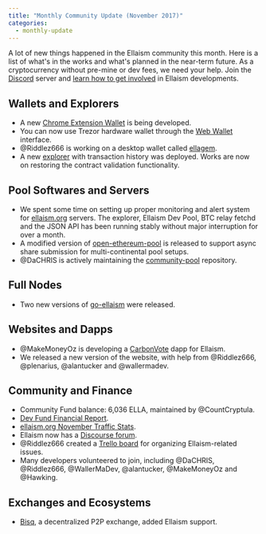 ```yaml
---
title: "Monthly Community Update (November 2017)"
categories:
  - monthly-update
---
```


A lot of new things happened in the Ellaism community this month. Here is a list of what's in the works and what's planned in the near-term future. As a cryptocurrency without pre-mine or dev fees, we need your help. Join the [Discord](https://discord.gg/66Pn9jn) server and [learn how to get involved](https://github.com/ellaism/meta) in Ellaism developments.

## Wallets and Explorers

* A new [Chrome Extension Wallet](https://chrome.google.com/webstore/detail/myellawallet/bgfofdgebpphdhddggaggeafenegbjef) is being developed.
* You can now use Trezor hardware wallet through the [Web Wallet](https://ellaism.github.io/ellawallet) interface.
* @Riddlez666 is working on a desktop wallet called [ellagem](https://github.com/ellaism-io/ellagem).
* A new [explorer](https://explorer.ellaism.org) with transaction history was deployed. Works are now on restoring the contract validation functionality.

## Pool Softwares and Servers

* We spent some time on setting up proper monitoring and alert system for [ellaism.org](https://ellaism.org) servers. The explorer, Ellaism Dev Pool, BTC relay fetchd and the JSON API has been running stably without major interruption for over a month.
* A modified version of [open-ethereum-pool](https://github.com/ellaism/community-pool) is released to support async share submission for multi-continental pool setups.
* @DaCHRIS is actively maintaining the [community-pool](https://github.com/ellaism/community-pool) repository.

## Full Nodes

* Two new versions of [go-ellaism](https://github.com/ellaism/go-ellaism) were released.

## Websites and Dapps

* @MakeMoneyOz is developing a [CarbonVote](http://vote.ellaism.io/) dapp for Ellaism.
* We released a new version of the website, with help from @Riddlez666, @plenarius, @alantucker and @wallermadev.

## Community and Finance

* Community Fund balance: 6,036 ELLA, maintained by @CountCryptula.
* [Dev Fund Financial Report](https://github.com/ellaism/meta/blob/master/finance/2017-11.md).
* [ellaism.org November Traffic Stats](https://imgur.com/gallery/aumlS).
* Ellaism now has a [Discourse forum](https://board.ellaism.io/).
* @Riddlez666 created a [Trello board](https://trello.com/b/JpFbNLdB/ellaismorg) for organizing Ellaism-related issues.
* Many developers volunteered to join, including @DaCHRIS, @Riddlez666, @WallerMaDev, @alantucker, @MakeMoneyOz and @Hawking.

## Exchanges and Ecosystems

* [Bisq](https://bisq.network/), a decentralized P2P exchange, added Ellaism support.
